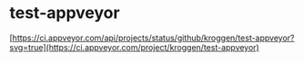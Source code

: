 # test-appveyor

[https://ci.appveyor.com/api/projects/status/github/kroggen/test-appveyor?svg=true](https://ci.appveyor.com/project/kroggen/test-appveyor)
